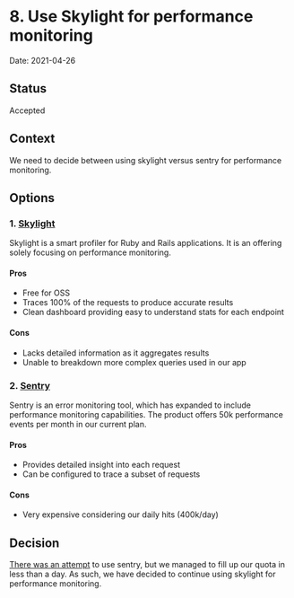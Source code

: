 # 8. Use Skylight for performance monitoring

Date: 2021-04-26

## Status

Accepted

## Context

We need to decide between using skylight versus sentry for performance monitoring.

## Options

### 1. [Skylight](https://www.skylight.io/)

Skylight is a smart profiler for Ruby and Rails applications. It is an offering solely focusing on performance monitoring.

#### Pros

- Free for OSS
- Traces 100% of the requests to produce accurate results
- Clean dashboard providing easy to understand stats for each endpoint

#### Cons

- Lacks detailed information as it aggregates results
- Unable to breakdown more complex queries used in our app

### 2. [Sentry](https://sentry.io/features/distributed-tracing/)

Sentry is an error monitoring tool, which has expanded to include performance monitoring capabilities. The product offers 50k performance events per month in our current plan.

#### Pros

- Provides detailed insight into each request
- Can be configured to trace a subset of requests

#### Cons

- Very expensive considering our daily hits (400k/day)

## Decision

[There was an attempt](https://github.com/DFE-Digital/teacher-training-api/pull/1860) to use sentry, but we managed to fill up our quota in less than a day. As such, we have decided to continue using skylight for performance monitoring.
